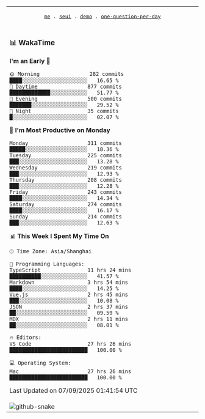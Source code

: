 
<div align="center">

<table>
<tr><td>
  <p align="center">
  <samp>
    <a href="https://github.com/seaeam/seaeam">me</a> .
    <a href="https://github.com/SeaMmMm/se-element">seui</a> .
    <a href="https://github.com/seaeam/project-demo">demo</a> .
    <a href="https://github.com/506-FETL/one-question-per-day">one-question-per-day</a>
    
  </samp>
    </p>
</td></tr>

<tr><td>

### 📊 WakaTime

<!--START_SECTION:waka-->
**I'm an Early 🐤** 

```text
🌞 Morning                282 commits         ████░░░░░░░░░░░░░░░░░░░░░   16.65 % 
🌆 Daytime                877 commits         █████████████░░░░░░░░░░░░   51.77 % 
🌃 Evening                500 commits         ███████░░░░░░░░░░░░░░░░░░   29.52 % 
🌙 Night                  35 commits          █░░░░░░░░░░░░░░░░░░░░░░░░   02.07 % 
```
📅 **I'm Most Productive on Monday** 

```text
Monday                   311 commits         █████░░░░░░░░░░░░░░░░░░░░   18.36 % 
Tuesday                  225 commits         ███░░░░░░░░░░░░░░░░░░░░░░   13.28 % 
Wednesday                219 commits         ███░░░░░░░░░░░░░░░░░░░░░░   12.93 % 
Thursday                 208 commits         ███░░░░░░░░░░░░░░░░░░░░░░   12.28 % 
Friday                   243 commits         ████░░░░░░░░░░░░░░░░░░░░░   14.34 % 
Saturday                 274 commits         ████░░░░░░░░░░░░░░░░░░░░░   16.17 % 
Sunday                   214 commits         ███░░░░░░░░░░░░░░░░░░░░░░   12.63 % 
```


📊 **This Week I Spent My Time On** 

```text
🕑︎ Time Zone: Asia/Shanghai

💬 Programming Languages: 
TypeScript               11 hrs 24 mins      ██████████░░░░░░░░░░░░░░░   41.57 % 
Markdown                 3 hrs 54 mins       ████░░░░░░░░░░░░░░░░░░░░░   14.25 % 
Vue.js                   2 hrs 45 mins       ███░░░░░░░░░░░░░░░░░░░░░░   10.08 % 
JSON                     2 hrs 37 mins       ██░░░░░░░░░░░░░░░░░░░░░░░   09.59 % 
MDX                      2 hrs 11 mins       ██░░░░░░░░░░░░░░░░░░░░░░░   08.01 % 

🔥 Editors: 
VS Code                  27 hrs 26 mins      █████████████████████████   100.00 % 

💻 Operating System: 
Mac                      27 hrs 26 mins      █████████████████████████   100.00 % 
```


 Last Updated on 07/09/2025 01:41:54 UTC
<!--END_SECTION:waka-->
</td></tr>

<tr><td>
  <img alt="github-snake" src="profile-snake-contrib/github-user-contribution.svg"/>
</td></tr>

</table>
